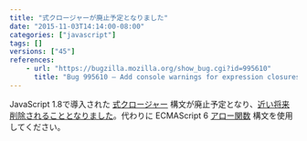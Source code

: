 ```yaml
---
title: "式クロージャーが廃止予定となりました"
date: "2015-11-03T14:14:00-08:00"
categories: ["javascript"]
tags: []
versions: ["45"]
references:
    - url: "https://bugzilla.mozilla.org/show_bug.cgi?id=995610"
      title: "Bug 995610 – Add console warnings for expression closures (shorthand function syntax)"
---
```

JavaScript 1.8で導入された [式クロージャー](https://developer.mozilla.org/ja/docs/Web/JavaScript/Reference/Operators/Expression_closures) 構文が廃止予定となり、[近い将来削除されることとなりました](https://www.fxsitecompat.com/ja/docs/2015/expression-closure-support-will-be-removed/)。代わりに ECMAScript 6 [アロー関数](https://developer.mozilla.org/ja/docs/Web/JavaScript/Reference/Functions/Arrow_functions) 構文を使用してください。
